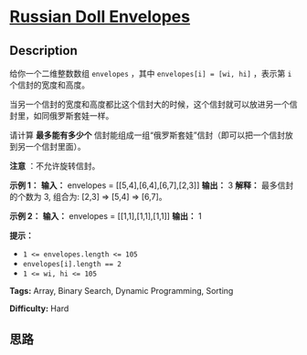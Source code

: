 # [Russian Doll Envelopes][title]

## Description

给你一个二维整数数组 `envelopes` ，其中 `envelopes[i] = [wi, hi]` ，表示第 `i` 个信封的宽度和高度。

当另一个信封的宽度和高度都比这个信封大的时候，这个信封就可以放进另一个信封里，如同俄罗斯套娃一样。

请计算 **最多能有多少个** 信封能组成一组“俄罗斯套娃”信封（即可以把一个信封放到另一个信封里面）。

**注意** ：不允许旋转信封。



**示例 1：**
            **输入：** envelopes = [[5,4],[6,4],[6,7],[2,3]]    **输出：** 3    **解释：** 最多信封的个数为 3, 组合为: [2,3] => [5,4] => [6,7]。

**示例 2：**
            **输入：** envelopes = [[1,1],[1,1],[1,1]]    **输出：** 1    



**提示：**

  * `1 <= envelopes.length <= 105`
  * `envelopes[i].length == 2`
  * `1 <= wi, hi <= 105`


**Tags:** Array, Binary Search, Dynamic Programming, Sorting

**Difficulty:** Hard

## 思路

[title]: https://leetcode-cn.com/problems/russian-doll-envelopes
